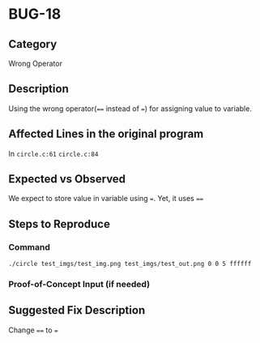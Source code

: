 # BUG-18
## Category
Wrong Operator

## Description
Using the wrong operator(`==` instead of `=`) for assigning value to variable.

## Affected Lines in the original program
In `circle.c:61` `circle.c:84`


## Expected vs Observed
We expect to store value in variable using `=`. Yet, it uses `==`

## Steps to Reproduce

### Command

```
./circle test_imgs/test_img.png test_imgs/test_out.png 0 0 5 ffffff
```

### Proof-of-Concept Input (if needed)


## Suggested Fix Description
Change `==` to `=`
